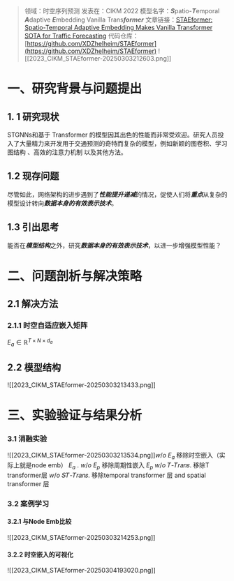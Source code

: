 >领域：时空序列预测
>发表在：CIKM 2022
>模型名字：***S***patio-***T***emporal ***A***daptive ***E***mbedding Vanilla Trans***former***
>文章链接：[STAEformer: Spatio-Temporal Adaptive Embedding Makes Vanilla Transformer SOTA for Traffic Forecasting](https://arxiv.org/abs/2308.10425)
>代码仓库：[https://github.com/XDZhelheim/STAEformer](https://github.com/XDZhelheim/STAEformer)
![[2023_CIKM_STAEformer-20250303212603.png]]
# 一、研究背景与问题提出
## 1. 1 研究现状
STGNNs和基于 Transformer 的模型因其出色的性能而非常受欢迎。研究人员投入了大量精力来开发用于交通预测的奇特而复杂的模型，例如新颖的图卷积、学习图结构 、高效的注意力机制 以及其他方法。
## 1.2 现存问题
尽管如此，网络架构的进步遇到了***性能提升递减***的情况，促使人们将***重点***从复杂的模型设计转向***数据本身的有效表示技术***。
## 1.3 引出思考
能否在***模型结构***之外，研究***数据本身的有效表示技术***，以进一步增强模型性能？
# 二、问题剖析与解决策略
## 2.1 解决方法
### 2.1.1 时空自适应嵌入矩阵
 $E_{a} \in \mathbb{R}^{T ×N ×d_{a}}$
## 2.2 模型结构
![[2023_CIKM_STAEformer-20250303213433.png]]
# 三、实验验证与结果分析 
### 3.1 消融实验
![[2023_CIKM_STAEformer-20250303213534.png]]$w/o$ $E_{a}$ 移除时空嵌入（实际上就是node emb） $E_{a}$ .
$w/o$ $E_{p}$  移除周期性嵌入 $E_{p}$
$w/o$ 𝑇-𝑇𝑟𝑎𝑛𝑠. 移除T transformer层
$w/o$ 𝑆𝑇-𝑇𝑟𝑎𝑛𝑠. 移除temporal transformer 层 and spatial transformer 层

### 3.2 案例学习
#### 3.2.1 与Node Emb比较
![[2023_CIKM_STAEformer-20250303214253.png]]

#### 3.2.2 时空嵌入的可视化
![[2023_CIKM_STAEformer-20250304193020.png]]